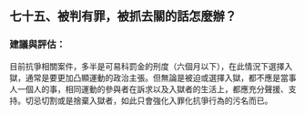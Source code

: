 ## 七十五、被判有罪，被抓去關的話怎麼辦？

### 建議與評估：

目前抗爭相關案件，多半是可易科罰金的刑度（六個月以下），在此情況下選擇入獄，通常是要更加凸顯運動的政治主張。但無論是被迫或選擇入獄，都不應是當事人一個人的事，相同運動的參與者在訴求以及入獄者的生活上，都應充分聲援、支持。切忌切割或是捨棄入獄者，如此只會強化入罪化抗爭行為的污名而已。
